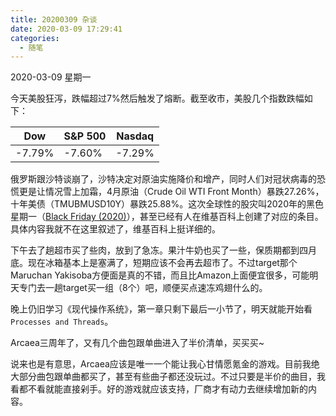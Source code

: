 ```yaml
---
title: 20200309 杂谈
date: 2020-03-09 17:29:41
categories:
  - 随笔
---
```

2020-03-09 星期一

今天美股狂泻，跌幅超过7%然后触发了熔断。截至收市，美股几个指数跌幅如下：

| Dow    | S&P 500 | Nasdaq |
|--------|---------|--------|
| -7.79% | -7.60%  | -7.29% |

俄罗斯跟沙特谈崩了，沙特决定对原油实施降价和增产，同时人们对冠状病毒的恐慌更是让情况雪上加霜，4月原油（Crude Oil WTI Front Month）暴跌27.26%，十年美债（TMUBMUSD10Y）暴跌25.88%。这次全球性的股灾叫2020年的黑色星期一（[Black Friday (2020)](https://en.wikipedia.org/wiki/Black_Monday_(2020))），甚至已经有人在维基百科上创建了对应的条目。具体内容我就不在这里叙述了，维基百科上挺详细的。

下午去了趟超市买了些肉，放到了急冻。果汁牛奶也买了一些，保质期都到四月底。现在冰箱基本上是塞满了，短期应该不会再去超市了。不过target那个Maruchan Yakisoba方便面是真的不错，而且比Amazon上面便宜很多，可能明天专门去一趟target买一组（8个）吧，顺便买点速冻鸡翅什么的。

晚上仍旧学习《现代操作系统》，第一章只剩下最后一小节了，明天就能开始看`Processes and Threads`。

Arcaea三周年了，又有几个曲包跟单曲进入了半价清单，买买买~

说来也是有意思，Arcaea应该是唯一一个能让我心甘情愿氪金的游戏。目前我绝大部分曲包跟单曲都买了，甚至有些曲子都还没玩过。不过只要是半价的曲目，我看都不看就能直接剁手。好的游戏就应该支持，厂商才有动力去继续增加新的内容。